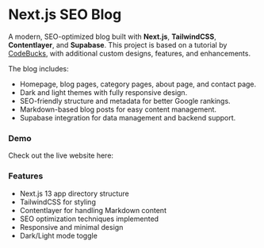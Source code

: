 # Next.js SEO Blog

A modern, SEO-optimized blog built with **Next.js**, **TailwindCSS**, **Contentlayer**, and **Supabase**. This project is based on a tutorial by [CodeBucks](https://www.youtube.com/@CodeBucks), with additional custom designs, features, and enhancements.  

The blog includes:  
- Homepage, blog pages, category pages, about page, and contact page.  
- Dark and light themes with fully responsive design.  
- SEO-friendly structure and metadata for better Google rankings.  
- Markdown-based blog posts for easy content management.  
- Supabase integration for data management and backend support.  

### Demo

Check out the live website here: 

### Features

- Next.js 13 app directory structure  
- TailwindCSS for styling  
- Contentlayer for handling Markdown content  
- SEO optimization techniques implemented  
- Responsive and minimal design  
- Dark/Light mode toggle  
